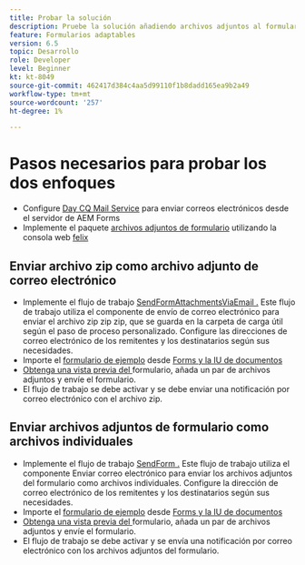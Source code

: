 ```yaml
---
title: Probar la solución
description: Pruebe la solución añadiendo archivos adjuntos al formulario y almacenando en déclencheur el flujo de trabajo para enviar el correo electrónico.
feature: Formularios adaptables
version: 6.5
topic: Desarrollo
role: Developer
level: Beginner
kt: kt-8049
source-git-commit: 462417d384c4aa5d99110f1b8dadd165ea9b2a49
workflow-type: tm+mt
source-wordcount: '257'
ht-degree: 1%

---
```



# Pasos necesarios para probar los dos enfoques

* Configure [Day CQ Mail Service](https://experienceleague.adobe.com/docs/experience-manager-65/administering/operations/notification.html?lang=en#configuring-the-mail-service) para enviar correos electrónicos desde el servidor de AEM Forms
* Implemente el paquete [archivos adjuntos de formulario](assets/formattachments.formattachments.core-1.0-SNAPSHOT.jar) utilizando la consola web [felix](http://localhost:4502/system/console/bundles)

## Enviar archivo zip como archivo adjunto de correo electrónico



* Implemente el flujo de trabajo [SendFormAttachmentsViaEmail .](assets/zipped-form-attachments-model.zip) Este flujo de trabajo utiliza el componente de envío de correo electrónico para enviar el archivo zip zip zip, que se guarda en la carpeta de carga útil según el paso de proceso personalizado. Configure las direcciones de correo electrónico de los remitentes y los destinatarios según sus necesidades.
* Importe el [formulario de ejemplo](assets/zip-form-attachments-form.zip) desde [Forms y la IU de documentos](http://localhost:4502/aem/forms.html/content/dam/formsanddocuments)
* [Obtenga una vista previa del ](http://localhost:4502/content/dam/formsanddocuments/zippformattachments/jcr:content?wcmmode=disabled) formulario, añada un par de archivos adjuntos y envíe el formulario.
* El flujo de trabajo se debe activar y se debe enviar una notificación por correo electrónico con el archivo zip.

## Enviar archivos adjuntos de formulario como archivos individuales

* Implemente el flujo de trabajo [SendForm .](assets/send-form-attachments-model.zip) Este flujo de trabajo utiliza el componente Enviar correo electrónico para enviar los archivos adjuntos del formulario como archivos individuales. Configure la dirección de correo electrónico de los remitentes y los destinatarios según sus necesidades.
* Importe el [formulario de ejemplo](assets/send-list-attachments-form.zip) desde [Forms y la IU de documentos](http://localhost:4502/aem/forms.html/content/dam/formsanddocuments)
* [Obtenga una vista previa del ](http://localhost:4502/content/dam/formsanddocuments/sendlistofattachments/jcr:content?wcmmode=disabled) formulario, añada un par de archivos adjuntos y envíe el formulario.
* El flujo de trabajo se debe activar y se envía una notificación por correo electrónico con los archivos adjuntos del formulario.
